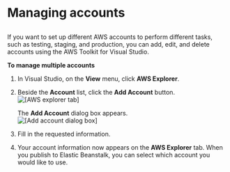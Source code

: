 # Managing accounts<a name="create_deploy_NET.accounts"></a>

## <a name="create_deploy_NET.accounts.details"></a>

If you want to set up different AWS accounts to perform different tasks, such as testing, staging, and production, you can add, edit, and delete accounts using the AWS Toolkit for Visual Studio\.

**To manage multiple accounts**

1.  In Visual Studio, on the **View** menu, click **AWS Explorer**\.

1.  Beside the **Account** list, click the **Add Account** button\.   
![\[AWS explorer tab\]](http://docs.aws.amazon.com/elasticbeanstalk/latest/dg/images/aeb-aws-explorer-tab.png)

    The **Add Account** dialog box appears\.   
![\[Add account dialog box\]](http://docs.aws.amazon.com/elasticbeanstalk/latest/dg/images/aeb-vs-add-account.png)

1. Fill in the requested information\. 

1.  Your account information now appears on the **AWS Explorer** tab\. When you publish to Elastic Beanstalk, you can select which account you would like to use\. 